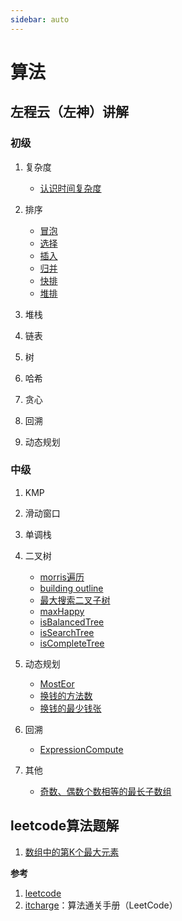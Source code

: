 ```yaml
---
sidebar: auto
---
```

<!-- [[TOC]] -->
# 算法

## 左程云（左神）讲解
### 初级
1. 复杂度
   - [认识时间复杂度](./zuochengyun/complexity)
  
2. 排序
   - [冒泡](./zuochengyun/bubble)
   - [选择](./zuochengyun/select)
   - [插入](./zuochengyun/insert)
   - [归并](./zuochengyun/merge)
   - [快排](./zuochengyun/quick)
   - [堆排](./zuochengyun/heap) 

3. 堆栈
4. 链表
5. 树
6. 哈希
7. 贪心
8. 回溯
9. 动态规划

### 中级
1. KMP
   
2. 滑动窗口
3. 单调栈
4. 二叉树
   - [morris遍历](./zuochengyun/morris.md)
   - [building outline](./zuochengyun/buildingOutline.md)
   - [最大搜索二叉子树](./zuochengyun/maxBST.md)
   - [maxHappy](./zuochengyun/maxHappy.md)
   - [isBalancedTree](./zuochengyun/isBalancedTree.md)
   - [isSearchTree](./zuochengyun/isSearchTree.md)
   - [isCompleteTree](./zuochengyun/isCompleteTree.md)
  
5. 动态规划
   - [MostEor](./zuochengyun/mostEor.md)
   - [换钱的方法数](./zuochengyun/coinWays.md)
   - [换钱的最少钱张](./zuochengyun/CoinWays.md)

6. 回溯
   - [ExpressionCompute](./zuochengyun/expressionCompute.md)

7. 其他
   - [奇数、偶数个数相等的最长子数组](./zuochengyun/longestSubarrayOfEqualParity.md)

## leetcode算法题解
1. [数组中的第K个最大元素](./leetcode/L0215KthLargestInArray.md)

**参考**
1. [leetcode](https://leetcode.cn/)
2. [itcharge](https://algo.itcharge.cn/)：算法通关手册（LeetCode）